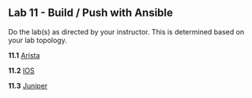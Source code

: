 ## Lab 11 - Build / Push with Ansible

Do the lab(s) as directed by your instructor.  This is determined based on your lab topology.

**11.1** [Arista](Ansible_Lab_11_Build_Push_Arista.md)

**11.2** [IOS](Ansible_Lab_11_Build_Push_IOS.md)

**11.3** [Juniper](Ansible_Lab_11_Build_Push_Juniper.md)
